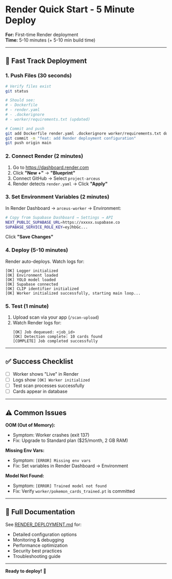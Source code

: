# Render Quick Start - 5 Minute Deploy

**For:** First-time Render deployment  
**Time:** 5-10 minutes (+ 5-10 min build time)

---

## 🚀 Fast Track Deployment

### 1. Push Files (30 seconds)

```bash
# Verify files exist
git status

# Should see:
# - Dockerfile
# - render.yaml
# - .dockerignore
# - worker/requirements.txt (updated)

# Commit and push
git add Dockerfile render.yaml .dockerignore worker/requirements.txt docs/RENDER_*.md
git commit -m "feat: add Render deployment configuration"
git push origin main
```

### 2. Connect Render (2 minutes)

1. Go to https://dashboard.render.com
2. Click **"New +"** → **"Blueprint"**
3. Connect GitHub → Select `project-arceus`
4. Render detects `render.yaml` → Click **"Apply"**

### 3. Set Environment Variables (2 minutes)

In Render Dashboard → `arceus-worker` → Environment:

```bash
# Copy from Supabase Dashboard → Settings → API
NEXT_PUBLIC_SUPABASE_URL=https://xxxxx.supabase.co
SUPABASE_SERVICE_ROLE_KEY=eyJhbGc...
```

Click **"Save Changes"**

### 4. Deploy (5-10 minutes)

Render auto-deploys. Watch logs for:

```
[OK] Logger initialized
[OK] Environment loaded
[OK] YOLO model loaded
[OK] Supabase connected
[OK] CLIP identifier initialized
[OK] Worker initialized successfully, starting main loop...
```

### 5. Test (1 minute)

1. Upload scan via your app (`/scan-upload`)
2. Watch Render logs for:
   ```
   [OK] Job dequeued: <job_id>
   [OK] Detection complete: 10 cards found
   [COMPLETE] Job completed successfully
   ```

---

## ✅ Success Checklist

- [ ] Worker shows "Live" in Render
- [ ] Logs show `[OK] Worker initialized`
- [ ] Test scan processes successfully
- [ ] Cards appear in database

---

## ⚠️ Common Issues

**OOM (Out of Memory):**
- Symptom: Worker crashes (exit 137)
- Fix: Upgrade to Standard plan ($25/month, 2 GB RAM)

**Missing Env Vars:**
- Symptom: `[ERROR] Missing env vars`
- Fix: Set variables in Render Dashboard → Environment

**Model Not Found:**
- Symptom: `[ERROR] Trained model not found`
- Fix: Verify `worker/pokemon_cards_trained.pt` is committed

---

## 📖 Full Documentation

See [RENDER_DEPLOYMENT.md](./RENDER_DEPLOYMENT.md) for:
- Detailed configuration options
- Monitoring & debugging
- Performance optimization
- Security best practices
- Troubleshooting guide

---

**Ready to deploy!** 🎯

